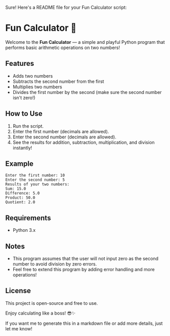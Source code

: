 Sure! Here's a README file for your Fun Calculator script:

# Fun Calculator 🎉

Welcome to the **Fun Calculator** — a simple and playful Python program that performs basic arithmetic operations on two numbers!

## Features

- Adds two numbers
- Subtracts the second number from the first
- Multiplies two numbers
- Divides the first number by the second (make sure the second number isn't zero!)

## How to Use

1. Run the script.
2. Enter the first number (decimals are allowed).
3. Enter the second number (decimals are allowed).
4. See the results for addition, subtraction, multiplication, and division instantly!

## Example

```
Enter the first number: 10
Enter the second number: 5
Results of your two numbers:
Sum: 15.0
Difference: 5.0
Product: 50.0
Quotient: 2.0
```

## Requirements

- Python 3.x

## Notes

- This program assumes that the user will not input zero as the second number to avoid division by zero errors.
- Feel free to extend this program by adding error handling and more operations!

## License

This project is open-source and free to use.

Enjoy calculating like a boss! 😎✨

If you want me to generate this in a markdown file or add more details, just let me know!
